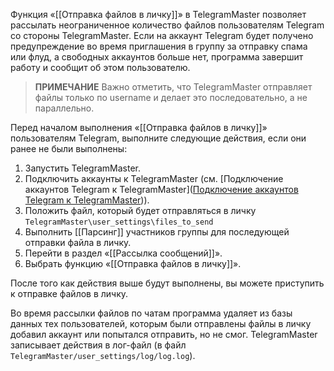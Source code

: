Функция «[[Отправка файлов в личку]]» в TelegramMaster позволяет рассылать неограниченное количество файлов пользователям Telegram со стороны TelegramMaster. Если на аккаунт Telegram будет получено предупреждение во время приглашения в группу за отправку спама или флуд, а свободных аккаунтов больше нет, программа завершит работу и сообщит об этом пользователю. 

> **ПРИМЕЧАНИЕ**
> Важно отметить, что TelegramMaster отправляет файлы только по username и делает это последовательно, а не параллельно. 

Перед началом выполнения «[[Отправка файлов в личку]]» пользователям Telegram, выполните следующие действия, если они ранее не были выполнены:

1. Запустить TelegramMaster.
2. Подключить аккаунты к TelegramMaster (см. [Подключение аккаунтов Telegram к TelegramMaster]([Подключение аккаунтов Telegram к TelegramMaster](https://github.com/pyadrus/telegram_bot_smm/blob/bb1207ba0e4160ed42f302a6e2a24709ba584256/docs/%D0%9F%D0%BE%D0%B4%D0%BA%D0%BB%D1%8E%D1%87%D0%B5%D0%BD%D0%B8%D0%B5_%D0%B0%D0%BA%D0%BA%D0%B0%D1%83%D0%BD%D1%82%D0%BE%D0%B2_Telegram_%D0%BA_TelegramMaster.md))).
3. Положить файл, который будет отправляться в личку `TelegramMaster\user_settings\files_to_send`
4. Выполнить [[Парсинг]] участников группы для последующей отправки файла в личку.
5. Перейти в раздел «[[Рассылка сообщений]]».
6. Выбрать функцию «[[Отправка файлов в личку]]».

После того как действия выше будут выполнены, вы можете приступить к отправке файлов в личку. 

Во время рассылки файлов по чатам программа удаляет из базы данных тех пользователей, которым были отправлены файлы в личку добавил аккаунт или попытался отправить, но не смог. TelegramMaster записывает действия в  лог-файл (в файл <code>TelegramMaster/user_settings/log/log.log</code>).

